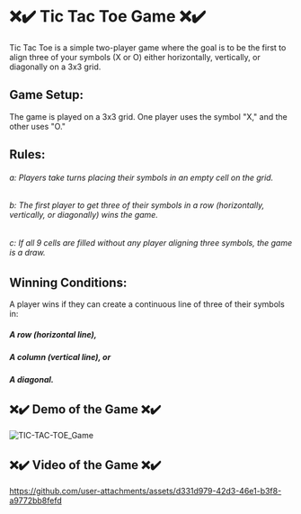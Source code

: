 # ❌✔️ Tic Tac Toe Game ❌✔️
Tic Tac Toe is a simple two-player game where the goal is to be the first to align three of your symbols (X or O) either horizontally, vertically, or diagonally on a 3x3 grid.

## Game Setup:
The game is played on a 3x3 grid. One player uses the symbol "X," and the other uses "O."

## Rules:
###### a: Players take turns placing their symbols in an empty cell on the grid.
###### b: The first player to get three of their symbols in a row (horizontally, vertically, or diagonally) wins the game.
###### c: If all 9 cells are filled without any player aligning three symbols, the game is a draw.

## Winning Conditions: 
A player wins if they can create a continuous line of three of their symbols in:

##### A row (horizontal line),
##### A column (vertical line), or
##### A diagonal.

## ❌✔️ Demo of the Game ❌✔️
![TIC-TAC-TOE_Game](https://github.com/user-attachments/assets/31b87a2e-ae20-42aa-8894-880653329b98)

## ❌✔️ Video of the Game ❌✔️
https://github.com/user-attachments/assets/d331d979-42d3-46e1-b3f8-a9772bb8fefd

